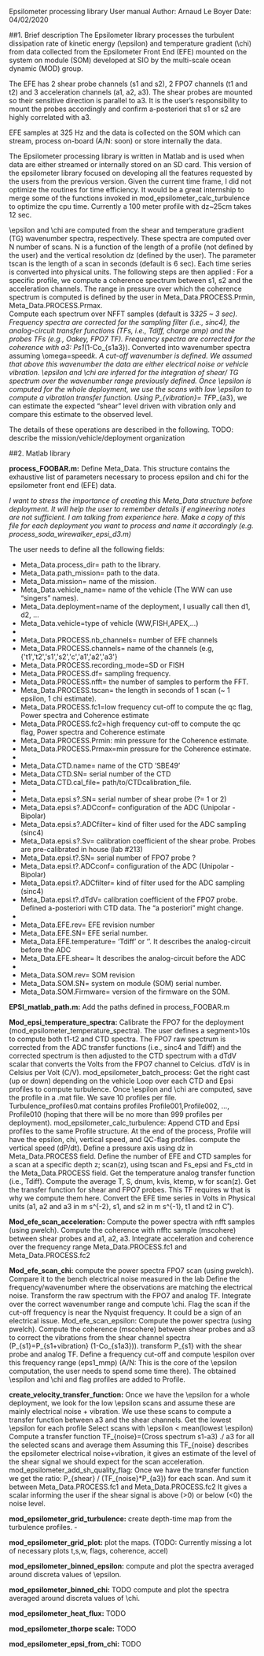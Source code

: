 Epsilometer processing library
User manual
Author: Arnaud Le Boyer
Date: 04/02/2020


##1. Brief description
The Epsilometer library processes the turbulent dissipation rate of kinetic energy (\epsilon) and temperature gradient (\chi) from data collected from the Epsilometer Front End (EFE) mounted on the system on module (SOM) developed at SIO by the multi-scale ocean dynamic (MOD) group.

The EFE has 2 shear probe channels (s1 and s2), 2 FPO7 channels (t1 and t2) and 3 acceleration channels (a1, a2, a3). The shear probes are mounted so their sensitive direction is parallel to a3. It is the user’s responsibility to mount the probes accordingly and confirm a-posteriori that s1 or s2 are highly correlated with a3.

EFE samples at 325 Hz and the data is collected on the SOM which can stream, process on-board (A/N: soon) or store internally the data.

The Epsilometer processing library is written in Matlab and is used when data are either streamed or internally stored on an SD card. This version of the epsilometer library focused on developing all the features requested by the users from the previous version. Given the current time frame, I did not  optimize the routines for time efficiency. It would be a great internship to merge some of the functions invoked in mod_epsilometer_calc_turbulence to optimize the cpu time. Currently a 100 meter profile with dz~25cm takes 12 sec.

\epsilon and \chi are computed from the shear and temperature gradient (TG) wavenumber spectra, respectively. These spectra are computed over N number of scans. N is a function of the length of a profile (not defined by the user) and the vertical resolution dz (defined by the user). The parameter tscan is the length of a scan in seconds (default is 6 sec). Each time series is converted into physical units. The following steps are then applied :
For a specific profile, we compute a coherence spectrum between s1, s2 and the acceleration channels. The range in pressure over which the coherence spectrum is computed is defined by the user in Meta_Data.PROCESS.Prmin, Meta_Data.PROCESS.Prmax.  
Compute each spectrum over NFFT samples (default is 3*325 ~ 3 sec).
Frequency spectra are corrected for the sampling filter (i.e., sinc4), the analog-circuit transfer functions (TFs, i.e., Tdiff, charge amp)  and the probes TFs (e.g., Oakey, FPO7 TF).
Frequency spectra are corrected for the coherence with a3: Ps1*(1-Co_{s1a3}).
Converted into wavenumber spectra assuming \omega=speed*k.
A cut-off wavenumber is defined. We assumed that above this wavenumber the data are either electrical noise or vehicle vibration.
\epsilon and \chi are inferred for the integration of shear/ TG spectrum over the wavenumber range previously defined.
Once \epsilon is computed for the whole deployment, we use the scans with low \epsilon to compute a vibration transfer function. Using P_{vibration}= TF*P_{a3}, we can estimate the expected “shear” level driven with vibration only and compare this estimate to the observed level.  


The details of these operations are described in the following.
TODO: describe the mission/vehicle/deployment organization

##2. Matlab library

**process_FOOBAR.m:** Define Meta_Data. This structure contains the exhaustive list of parameters necessary to process epsilon and chi for the epsilometer front end (EFE) data.

*I want to stress the importance of creating this Meta_Data structure before deployment. It will help the user to remember details if engineering notes are not sufficient. I am talking from experience here. Make a copy of this file for each deployment you want to process and name it accordingly (e.g. process_soda_wirewalker_epsi_d3.m)*

 The user needs to define all the following fields:

- Meta_Data.process_dir= path to the library.
- Meta_Data.path_mission= path to the data.
- Meta_Data.mission= name of the mission.
- Meta_Data.vehicle_name= name of the vehicle (The WW can use “singers” names).
- Meta_Data.deployment=name of the deployment, I usually call then d1, d2, …
- Meta_Data.vehicle=type of vehicle (WW,FISH,APEX,...)
-
- Meta_Data.PROCESS.nb_channels= number of EFE channels                                   
- Meta_Data.PROCESS.channels= name of the channels (e.g, {'t1','t2','s1','s2','c','a1','a2','a3'}
- Meta_Data.PROCESS.recording_mode=SD or FISH
- Meta_Data.PROCESS.df= sampling frequency.
- Meta_Data.PROCESS.nfft= the number of samples to perform the FFT.
- Meta_Data.PROCESS.tscan= the length in seconds of 1 scan (~ 1 epsilon, 1 chi estimate).
- Meta_Data.PROCESS.fc1=low frequency cut-off to compute the qc flag, Power spectra and Coherence estimate
- Meta_Data.PROCESS.fc2=high frequency cut-off to compute the qc flag, Power spectra and Coherence estimate
- Meta_Data.PROCESS.Prmin: min pressure for the Coherence estimate.
- Meta_Data.PROCESS.Prmax=min pressure for the Coherence estimate.
-
- Meta_Data.CTD.name= name of the CTD ’SBE49’
- Meta_Data.CTD.SN= serial number of the CTD
- Meta_Data.CTD.cal_file= path/to/CTDcalibration_file.
-
- Meta_Data.epsi.s?.SN= serial number of shear probe (?= 1 or 2)
- Meta_Data.epsi.s?.ADCconf= configuration of the ADC (Unipolar -Bipolar)
- Meta_Data.epsi.s?.ADCfilter= kind of filter used for the ADC sampling (sinc4)
- Meta_Data.epsi.s?.Sv= calibration coefficient of the shear probe. Probes are pre-calibrated in house (lab #213)
- Meta_Data.epsi.t?.SN= serial number of FPO7 probe ?
- Meta_Data.epsi.t?.ADCconf= configuration of the ADC (Unipolar - Bipolar)
- Meta_Data.epsi.t?.ADCfilter= kind of filter used for the ADC sampling (sinc4)
- Meta_Data.epsi.t?.dTdV= calibration coefficient of the FPO7 probe. Defined a-posteriori with CTD data. The “a posteriori” might change.
-
- Meta_Data.EFE.rev= EFE revision number
- Meta_Data.EFE.SN= EFE serial number.
- Meta_Data.EFE.temperature= ‘Tdiff’ or ‘’. It describes the analog-circuit before the ADC  
- Meta_Data.EFE.shear= It describes the analog-circuit before the ADC
-
- Meta_Data.SOM.rev= SOM revision
- Meta_Data.SOM.SN= system on module (SOM) serial number.
- Meta_Data.SOM.Firmware= version of the firmware on the SOM.

**EPSI_matlab_path.m:** Add the paths defined in process_FOOBAR.m

**Mod_epsi_temperature_spectra:**
Calibrate the FPO7 for the deployment (mod_epsilometer_temperature_spectra). The user defines a segment>10s to compute both t1-t2 and CTD spectra.
The FPO7 raw spectrum is corrected from the ADC transfer functions (i.e., sinc4 and Tdiff)
and the corrected spectrum is then adjusted to the CTD spectrum with a dTdV scalar that converts the Volts from the FPO7 channel to Celcius. dTdV is in Celsius per Volt (C/V).
mod_epsilometer_batch_process:
Get the right cast (up or down) depending on the vehicle
Loop over each CTD and Epsi profiles to compute turbulence.
Once \espilon and \chi are computed, save the profile in a .mat file. We save 10 profiles per file. Turbulence_profiles0.mat contains profiles Profile001,Profile002, …, Profile010 (hoping that there will be no more than 999 profiles per deployment).
mod_epsilometer_calc_turbulence:
Append CTD and Epsi profiles to the same Profile structure. At the end of the process, Profile will have the epsilon, chi, vertical speed, and QC-flag profiles.
compute the vertical speed (dP/dt).
Define a pressure axis using dz in Meta_Data.PROCESS field.
Define the number of EFE and CTD samples for a scan at a specific depth z; scan(z), using tscan and Fs_epsi and Fs_ctd in the Meta_Data.PROCESS field.
Get the temperature analog transfer function (i.e., Tdiff).
Compute the average T, S, dnum, kvis, ktemp, w for scan(z).
Get the transfer function for shear and FPO7 probes. This TF requires w that is why we compute them here.
Convert the EFE time series in Volts in Physical units (a1, a2 and a3 in m s^{-2}, s1, and s2 in m s^{-1}, t1 and t2 in C˚).


**Mod_efe_scan_acceleration:**
Compute the power spectra with nfft samples (using pwelch).
Compute the coherence with nfftc sample (mscohere) between shear probes and a1, a2, a3.
Integrate acceleration and coherence over the frequency range Meta_Data.PROCESS.fc1 and  Meta_Data.PROCESS.fc2

**Mod_efe_scan_chi:**
compute the power spectra FPO7 scan (using pwelch).
Compare it to the bench electrical noise measured in the lab
Define the frequency/wavenumber where the observations are matching the electrical noise.
Transform the raw spectrum with the FPO7 and analog TF.
Integrate over the correct wavenumber range and compute \chi.
Flag the scan if the cut-off frequency is near the Nyquist frequency. It could be a sign of an electrical issue.
Mod_efe_scan_epsilon:
Compute the power spectra (using pwelch).
Compute the coherence (mscohere) between shear probes and a3 to correct the vibrations from the shear channel spectra (P_{s1}=P_{s1+vibration} (1-Co_{s1a3})).
transform P_{s1}  with the shear probe and analog TF.
Define a frequency cut-off and compute \espilon over this frequency range (eps1_mmp) (A/N: This is the core of the \epsilon computation, the user needs to spend some time there).
The obtained \espilon and \chi and flag profiles are added to Profile.


**create_velocity_transfer_function:**
Once we have the \epsilon for a whole deployment, we look for the low \epsilon scans and assume these are mainly electrical noise + vibration. We use these scans to compute a transfer function between a3 and the shear channels.
Get the lowest \epsilon for each profile
Select scans with \epsilon < mean(lowest \espilon)
Compute a transfer function TF_{noise}=(Cross spectrum s1-a3) ./ a3 for all the selected scans and average them
Assuming this TF_{noise} describes the epsilometer electrical noise+vibration, it gives an estimate of the level of the shear signal we should expect for the scan acceleration.
mod_epsilometer_add_sh_quality_flag:
Once we have the transfer function we get the ratio:
P_{shear} / (TF_{noise}*P_{a3}) for each scan.
And sum it between Meta_Data.PROCESS.fc1 and  Meta_Data.PROCESS.fc2
It gives a scalar informing the user if the shear signal is above (>0) or below (<0) the noise level.

**mod_epsilometer_grid_turbulence:** create depth-time map from the turbulence profiles. -

**mod_epsilometer_grid_plot:** plot the maps. (TODO: Currently missing a lot of necessary plots t,s,w, flags, coherence, accel)

**mod_epsilometer_binned_epsilon:** compute and plot the spectra averaged around discreta values of \epsilon.

**mod_epsilometer_binned_chi:** TODO compute and plot the spectra averaged around discreta values of \chi.

**mod_epsilometer_heat_flux:** TODO

**mod_epsilometer_thorpe scale:** TODO

**mod_epsilometer_epsi_from_chi:** TODO
